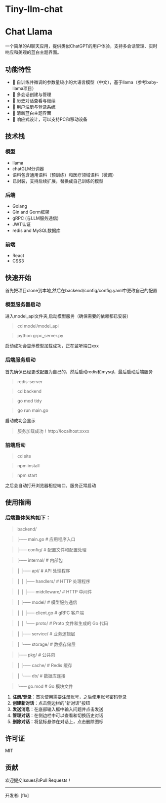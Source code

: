 # Tiny-llm-chat

# Chat Llama

一个简单的AI聊天应用，提供类似ChatGPT的用户体验，支持多会话管理、实时响应和美观的蓝白主题界面。

## 功能特性

- 🤖 自训练并微调的参数量较小的大语言模型（中文），基于llama（参考baby-llama项目）
- 💬 多会话创建与管理
- 🔄 历史对话查看与继续
- 👤 用户注册与登录系统
- 🎨 清新蓝白主题界面
- 📱 响应式设计，可以支持PC和移动设备

## 技术栈

### 模型
- llama
- chatGLM分词器
- 语料包含通用语料（预训练）和医疗领域语料（微调）
- 已封装，支持后续扩展，替换成自己训练的模型

### 后端
- Golang
- Gin and Gorm框架
- gRPC (与LLM服务通信)
- JWT认证
- redis and MySQL数据库

### 前端
- React 
- CSS3

## 快速开始

首先把项目clone到本地,然后在backend/config/config.yaml中更改自己的配置

### 模型服务器启动
进入model_api文件夹,启动模型服务（确保需要的依赖都已安装）
>cd model/model_api

>python grpc_server.py

启动成功会显示模型加载成功，正在监听端口xxx

### 后端服务启动
首先确保已经更改配置为自己的，然后启动redis和mysql，最后启动后端服务
>redis-server

>cd backend

>go mod tidy

>go run main.go

启动成功会显示

>服务加载成功！http://localhost:xxxx

### 前端启动
>cd site

>npm install

>npm start

之后会自动打开浏览器相应端口，服务正常启动

## 使用指南

### 后端整体架构如下：

>backend/

>├── main.go                 # 应用程序入口

>├── config/                 # 配置文件和配置处理

>├── internal/               # 内部包

>│   ├── api/                # API 处理程序

>│   │   ├── handlers/       # HTTP 处理程序

>│   │   ├── middleware/     # HTTP 中间件

>│   ├── model/              # 模型服务通信

>│   │   ├── client.go       # gRPC 客户端

>│   │   └── proto/          # Proto 文件和生成的 Go 代码

>│   ├── service/            # 业务逻辑层

>│   └── storage/            # 数据存储层

>├── pkg/                    # 公共包

>│   ├── cache/              # Redis 缓存

>│   └── db/                 # 数据库连接

>└── go.mod                  # Go 模块文件


1. **注册/登录**：首次使用需要注册账号，之后使用账号密码登录
2. **创建新对话**：点击侧边栏的"新对话"按钮
3. **发送消息**：在底部输入框中输入问题并点击发送
4. **管理对话**：在侧边栏中可以查看和切换历史对话
5. **删除对话**：将鼠标悬停在对话上，点击删除图标

## 许可证

MIT

## 贡献

欢迎提交Issues和Pull Requests！

---

开发者: [flx]
